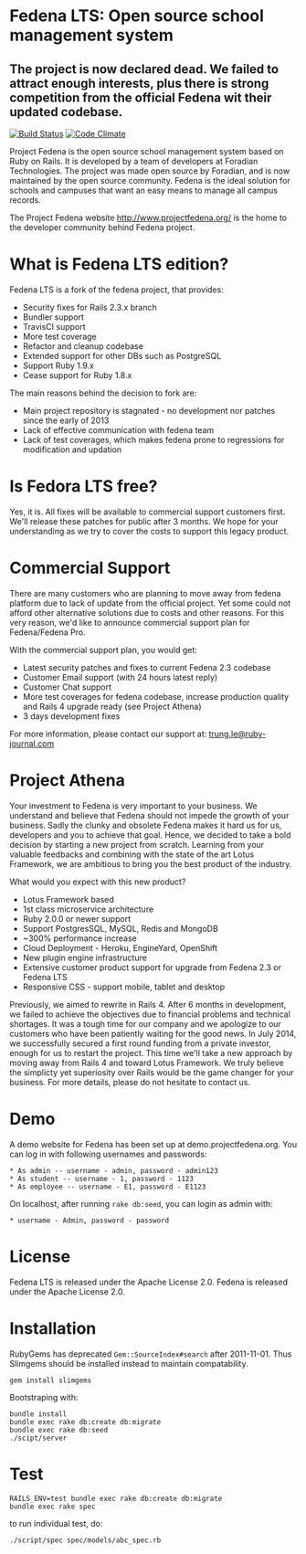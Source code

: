 # Fedena LTS: Open source school management system

## The project is now declared dead. We failed to attract enough interests, plus there is strong competition from the official Fedena wit their updated codebase. 

[![Build Status](https://travis-ci.org/joneslee85/fedena_lts.png?branch=master)](https://travis-ci.org/ruby-journal/fedena_lts)
[![Code Climate](https://codeclimate.com/github/joneslee85/fedena_lts.png)](https://codeclimate.com/github/joneslee85/fedena_lts)

Project Fedena is the open source school management system based on Ruby on Rails. It is developed by a team of developers at Foradian Technologies.
The project was made open source by Foradian, and is now maintained by the open source community. Fedena is the ideal solution for schools and campuses that want an easy means to manage all campus records.

The Project Fedena website http://www.projectfedena.org/ is the home to the developer community behind Fedena project.

# What is Fedena LTS edition?

Fedena LTS is a fork of the fedena project, that provides:

* Security fixes for Rails 2.3.x branch
* Bundler support
* TravisCI support
* More test coverage
* Refactor and cleanup codebase
* Extended support for other DBs such as PostgreSQL
* Support Ruby 1.9.x
* Cease support for Ruby 1.8.x

The main reasons behind the decision to fork are:

* Main project repository is stagnated - no development nor patches since the early of 2013
* Lack of effective communication with fedena team
* Lack of test coverages, which makes fedena prone to regressions for modification and updation

# Is Fedora LTS free?

Yes, it is. All fixes will be available to commercial support customers first. We'll release these
patches for public after 3 months. We hope for your understanding as we try to cover the costs
to support this legacy product.

# Commercial Support

There are many customers who are planning to move away from fedena platform due to lack of update from the official project. Yet some could
not afford other alternative solutions due to costs and other reasons. For this very reason, we'd like to announce commercial support plan for Fedena/Fedena Pro.

With the commercial support plan, you would get:

* Latest security patches and fixes to current Fedena 2.3 codebase
* Customer Email support (with 24 hours latest reply)
* Customer Chat support
* More test coverages for fedena codebase, increase production quality and Rails 4 upgrade ready (see Project Athena)
* 3 days development fixes

For more information, please contact our support at: trung.le@ruby-journal.com

# Project Athena

Your investment to Fedena is very important to your business. We understand and believe that Fedena should not impede the growth of your business. Sadly the clunky and obsolete Fedena makes it hard us for us, developers and you to achieve that goal. Hence, we decided to take a bold decision by starting a new project from scratch. Learning from your valuable feedbacks and combining with the state of the art Lotus Framework, we are ambitious to bring you the best product of the industry.

What would you expect with this new product?

* Lotus Framework based
* 1st class microservice architecture
* Ruby 2.0.0 or newer support
* Support PostgresSQL, MySQL, Redis and MongoDB
* ~300% performance increase
* Cloud Deployment - Heroku, EngineYard, OpenShift
* New plugin engine infrastructure
* Extensive customer product support for upgrade from Fedena 2.3 or Fedena LTS
* Responsive CSS - support mobile, tablet and desktop

Previously, we aimed to rewrite in Rails 4. After 6 months in development, we failed to achieve the objectives due to financial problems and technical shortages. It was a tough time for our company and we apologize to our customers who have been patiently waiting for the good news. In July 2014, we successfully secured a first round funding from a private investor, enough for us to restart the project. This time we'll take a new approach by moving away from Rails 4 and toward Lotus Framework. We truly believe the simplicty yet superiosity over Rails would be the game changer for your business. For more details, please do not hesitate to contact us.

# Demo
A demo website for Fedena has been set up at demo.projectfedena.org. You can log in with following usernames and passwords:

    * As admin -- username - admin, password - admin123
    * As student -- username - 1, password - 1123
    * As employee -- username - E1, password - E1123

On localhost, after running ```rake db:seed```, you can login as admin with:

    * username - Admin, password - password

# License

Fedena LTS is released under the Apache License 2.0.
Fedena is released under the Apache License 2.0.

# Installation

RubyGems has deprecated `Gem::SourceIndex#search` after 2011-11-01. Thus Slimgems should be installed instead to maintain compatability.

```
gem install slimgems
```

Bootstraping with:

```
bundle install
bundle exec rake db:create db:migrate
bundle exec rake db:seed
./scipt/server
```

# Test

```
RAILS_ENV=test bundle exec rake db:create db:migrate
bundle exec rake spec
```

to run individual test, do:

```
./script/spec spec/models/abc_spec.rb
```

